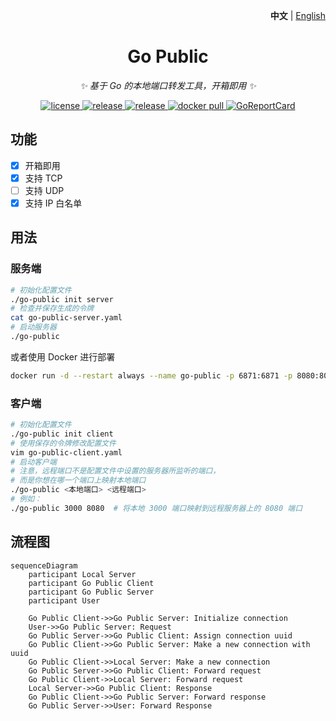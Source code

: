 <p align="right">
   <strong>中文</strong> | <a href="./README.en.md">English</a>
</p>

<div align="center">

# Go Public

_✨ 基于 Go 的本地端口转发工具，开箱即用 ✨_

</div>

<p align="center">
  <a href="https://raw.githubusercontent.com/songquanpeng/go-public/master/LICENSE">
    <img src="https://img.shields.io/github/license/songquanpeng/go-public?color=brightgreen" alt="license">
  </a>
  <a href="https://github.com/songquanpeng/go-public/releases/latest">
    <img src="https://img.shields.io/github/v/release/songquanpeng/go-public?color=brightgreen&include_prereleases" alt="release">
  </a>
  <a href="https://github.com/songquanpeng/go-public/releases/latest">
    <img src="https://img.shields.io/github/downloads/songquanpeng/go-public/total?color=brightgreen&include_prereleases" alt="release">
  </a>
  <a href="https://hub.docker.com/repository/docker/justsong/go-public">
    <img src="https://img.shields.io/docker/pulls/justsong/go-public?color=brightgreen" alt="docker pull">
  </a>
  <a href="https://goreportcard.com/report/github.com/songquanpeng/go-public">
  <img src="https://goreportcard.com/badge/github.com/songquanpeng/go-public" alt="GoReportCard">
  </a>
</p>

## 功能
+ [x] 开箱即用
+ [x] 支持 TCP
+ [ ] 支持 UDP
+ [x] 支持 IP 白名单

## 用法

### 服务端

```bash
# 初始化配置文件
./go-public init server
# 检查并保存生成的令牌
cat go-public-server.yaml
# 启动服务器
./go-public
```

或者使用 Docker 进行部署

```bash
docker run -d --restart always --name go-public -p 6871:6871 -p 8080:8080 -v /home/ubuntu/data/go-public:/app justsong/go-public
```

### 客户端

```bash
# 初始化配置文件
./go-public init client
# 使用保存的令牌修改配置文件
vim go-public-client.yaml
# 启动客户端
# 注意，远程端口不是配置文件中设置的服务器所监听的端口，
# 而是你想在哪一个端口上映射本地端口
./go-public <本地端口> <远程端口>
# 例如：
./go-public 3000 8080  # 将本地 3000 端口映射到远程服务器上的 8080 端口
```

## 流程图

```mermaid
sequenceDiagram
    participant Local Server
    participant Go Public Client
    participant Go Public Server
    participant User
    
    Go Public Client->>Go Public Server: Initialize connection
    User->>Go Public Server: Request
    Go Public Server->>Go Public Client: Assign connection uuid
    Go Public Client->>Go Public Server: Make a new connection with uuid
    Go Public Client->>Local Server: Make a new connection
    Go Public Server->>Go Public Client: Forward request
    Go Public Client->>Local Server: Forward request
    Local Server->>Go Public Client: Response
    Go Public Client->>Go Public Server: Forward response
    Go Public Server->>User: Forward Response
```